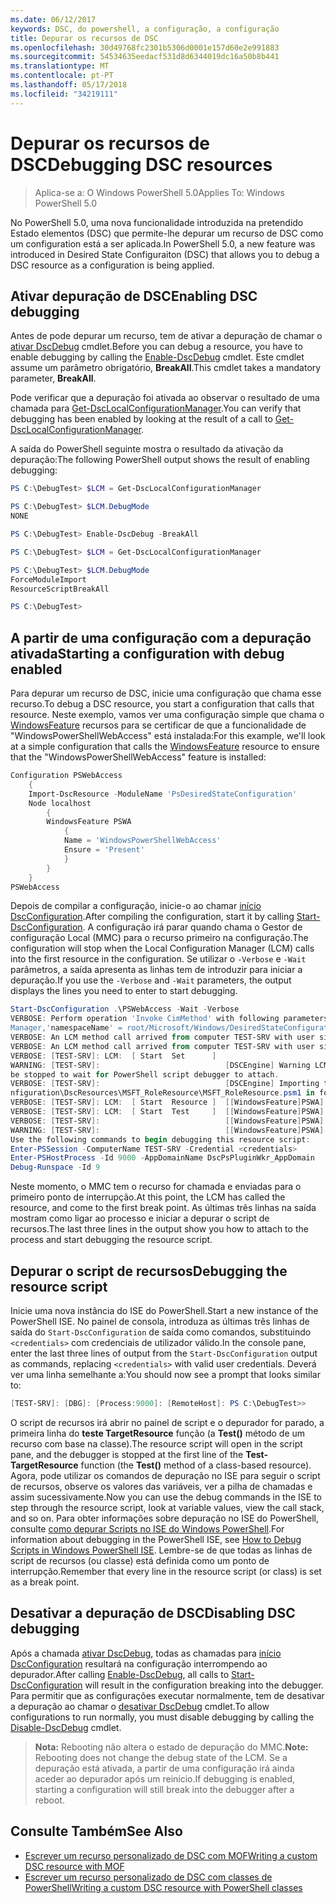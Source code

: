 ```yaml
---
ms.date: 06/12/2017
keywords: DSC, do powershell, a configuração, a configuração
title: Depurar os recursos de DSC
ms.openlocfilehash: 30d49768fc2301b5306d0001e157d60e2e991883
ms.sourcegitcommit: 54534635eedacf531d8d6344019dc16a50b8b441
ms.translationtype: MT
ms.contentlocale: pt-PT
ms.lasthandoff: 05/17/2018
ms.locfileid: "34219111"
---
```

# <a name="debugging-dsc-resources"></a><span data-ttu-id="452de-103">Depurar os recursos de DSC</span><span class="sxs-lookup"><span data-stu-id="452de-103">Debugging DSC resources</span></span>

> <span data-ttu-id="452de-104">Aplica-se a: O Windows PowerShell 5.0</span><span class="sxs-lookup"><span data-stu-id="452de-104">Applies To: Windows PowerShell 5.0</span></span>

<span data-ttu-id="452de-105">No PowerShell 5.0, uma nova funcionalidade introduzida na pretendido Estado elementos (DSC) que permite-lhe depurar um recurso de DSC como um configuration está a ser aplicada.</span><span class="sxs-lookup"><span data-stu-id="452de-105">In PowerShell 5.0, a new feature was introduced in Desired State Configuraiton (DSC) that allows you to debug a DSC resource as a configuration is being applied.</span></span>

## <a name="enabling-dsc-debugging"></a><span data-ttu-id="452de-106">Ativar depuração de DSC</span><span class="sxs-lookup"><span data-stu-id="452de-106">Enabling DSC debugging</span></span>
<span data-ttu-id="452de-107">Antes de pode depurar um recurso, tem de ativar a depuração de chamar o [ativar DscDebug](https://technet.microsoft.com/library/mt517870.aspx) cmdlet.</span><span class="sxs-lookup"><span data-stu-id="452de-107">Before you can debug a resource, you have to enable debugging by calling the [Enable-DscDebug](https://technet.microsoft.com/library/mt517870.aspx) cmdlet.</span></span>
<span data-ttu-id="452de-108">Este cmdlet assume um parâmetro obrigatório, **BreakAll**.</span><span class="sxs-lookup"><span data-stu-id="452de-108">This cmdlet takes a mandatory parameter, **BreakAll**.</span></span>

<span data-ttu-id="452de-109">Pode verificar que a depuração foi ativada ao observar o resultado de uma chamada para [Get-DscLocalConfigurationManager](https://technet.microsoft.com/library/dn407378.aspx).</span><span class="sxs-lookup"><span data-stu-id="452de-109">You can verify that debugging has been enabled by looking at the result of a call to [Get-DscLocalConfigurationManager](https://technet.microsoft.com/library/dn407378.aspx).</span></span>

<span data-ttu-id="452de-110">A saída do PowerShell seguinte mostra o resultado da ativação da depuração:</span><span class="sxs-lookup"><span data-stu-id="452de-110">The following PowerShell output shows the result of enabling debugging:</span></span>


```powershell
PS C:\DebugTest> $LCM = Get-DscLocalConfigurationManager

PS C:\DebugTest> $LCM.DebugMode
NONE

PS C:\DebugTest> Enable-DscDebug -BreakAll

PS C:\DebugTest> $LCM = Get-DscLocalConfigurationManager

PS C:\DebugTest> $LCM.DebugMode
ForceModuleImport
ResourceScriptBreakAll

PS C:\DebugTest>
```


## <a name="starting-a-configuration-with-debug-enabled"></a><span data-ttu-id="452de-111">A partir de uma configuração com a depuração ativada</span><span class="sxs-lookup"><span data-stu-id="452de-111">Starting a configuration with debug enabled</span></span>
<span data-ttu-id="452de-112">Para depurar um recurso de DSC, inicie uma configuração que chama esse recurso.</span><span class="sxs-lookup"><span data-stu-id="452de-112">To debug a DSC resource, you start a configuration that calls that resource.</span></span>
<span data-ttu-id="452de-113">Neste exemplo, vamos ver uma configuração simple que chama o [WindowsFeature](windowsfeatureResource.md) recursos para se certificar de que a funcionalidade de "WindowsPowerShellWebAccess" está instalada:</span><span class="sxs-lookup"><span data-stu-id="452de-113">For this example, we'll look at a simple configuration that calls the [WindowsFeature](windowsfeatureResource.md) resource to ensure that the "WindowsPowerShellWebAccess" feature is installed:</span></span>

```powershell
Configuration PSWebAccess
    {
    Import-DscResource -ModuleName 'PsDesiredStateConfiguration'
    Node localhost
        {
        WindowsFeature PSWA
            {
            Name = 'WindowsPowerShellWebAccess'
            Ensure = 'Present'
            }
        }
    }
PSWebAccess
```
<span data-ttu-id="452de-114">Depois de compilar a configuração, inicie-o ao chamar [início DscConfiguration](https://technet.microsoft.com/library/dn521623.aspx).</span><span class="sxs-lookup"><span data-stu-id="452de-114">After compiling the configuration, start it by calling [Start-DscConfiguration](https://technet.microsoft.com/library/dn521623.aspx).</span></span>
<span data-ttu-id="452de-115">A configuração irá parar quando chama o Gestor de configuração Local (MMC) para o recurso primeiro na configuração.</span><span class="sxs-lookup"><span data-stu-id="452de-115">The configuration will stop when the Local Configuration Manager (LCM) calls into the first resource in the configuration.</span></span>
<span data-ttu-id="452de-116">Se utilizar o `-Verbose` e `-Wait` parâmetros, a saída apresenta as linhas tem de introduzir para iniciar a depuração.</span><span class="sxs-lookup"><span data-stu-id="452de-116">If you use the `-Verbose` and `-Wait` parameters, the output displays the lines you need to enter to start debugging.</span></span>

```powershell
Start-DscConfiguration .\PSWebAccess -Wait -Verbose
VERBOSE: Perform operation 'Invoke CimMethod' with following parameters, ''methodName' = SendConfigurationApply,'className' = MSFT_DSCLocalConfiguration
Manager,'namespaceName' = root/Microsoft/Windows/DesiredStateConfiguration'.
VERBOSE: An LCM method call arrived from computer TEST-SRV with user sid S-1-5-21-2127521184-1604012920-1887927527-108583.
VERBOSE: An LCM method call arrived from computer TEST-SRV with user sid S-1-5-21-2127521184-1604012920-1887927527-108583.
VERBOSE: [TEST-SRV]: LCM:  [ Start  Set      ]
WARNING: [TEST-SRV]:                            [DSCEngine] Warning LCM is in Debug 'ResourceScriptBreakAll' mode.  Resource script processing will
be stopped to wait for PowerShell script debugger to attach.
VERBOSE: [TEST-SRV]:                            [DSCEngine] Importing the module C:\WINDOWS\system32\WindowsPowerShell\v1.0\Modules\PSDesiredStateCo
nfiguration\DscResources\MSFT_RoleResource\MSFT_RoleResource.psm1 in force mode.
VERBOSE: [TEST-SRV]: LCM:  [ Start  Resource ]  [[WindowsFeature]PSWA]
VERBOSE: [TEST-SRV]: LCM:  [ Start  Test     ]  [[WindowsFeature]PSWA]
VERBOSE: [TEST-SRV]:                            [[WindowsFeature]PSWA] Importing the module MSFT_RoleResource in force mode.
WARNING: [TEST-SRV]:                            [[WindowsFeature]PSWA] Resource is waiting for PowerShell script debugger to attach.
Use the following commands to begin debugging this resource script:
Enter-PSSession -ComputerName TEST-SRV -Credential <credentials>
Enter-PSHostProcess -Id 9000 -AppDomainName DscPsPluginWkr_AppDomain
Debug-Runspace -Id 9
```
<span data-ttu-id="452de-117">Neste momento, o MMC tem o recurso for chamada e enviadas para o primeiro ponto de interrupção.</span><span class="sxs-lookup"><span data-stu-id="452de-117">At this point, the LCM has called the resource, and come to the first break point.</span></span>
<span data-ttu-id="452de-118">As últimas três linhas na saída mostram como ligar ao processo e iniciar a depurar o script de recursos.</span><span class="sxs-lookup"><span data-stu-id="452de-118">The last three lines in the output show you how to attach to the process and start debugging the resource script.</span></span>

## <a name="debugging-the-resource-script"></a><span data-ttu-id="452de-119">Depurar o script de recursos</span><span class="sxs-lookup"><span data-stu-id="452de-119">Debugging the resource script</span></span>

<span data-ttu-id="452de-120">Inicie uma nova instância do ISE do PowerShell.</span><span class="sxs-lookup"><span data-stu-id="452de-120">Start a new instance of the PowerShell ISE.</span></span>
<span data-ttu-id="452de-121">No painel de consola, introduza as últimas três linhas de saída do `Start-DscConfiguration` de saída como comandos, substituindo `<credentials>` com credenciais de utilizador válido.</span><span class="sxs-lookup"><span data-stu-id="452de-121">In the console pane, enter the last three lines of output from the `Start-DscConfiguration` output as commands, replacing `<credentials>` with valid user credentials.</span></span>
<span data-ttu-id="452de-122">Deverá ver uma linha semelhante a:</span><span class="sxs-lookup"><span data-stu-id="452de-122">You should now see a prompt that looks similar to:</span></span>

```powershell
[TEST-SRV]: [DBG]: [Process:9000]: [RemoteHost]: PS C:\DebugTest>>
```

<span data-ttu-id="452de-123">O script de recursos irá abrir no painel de script e o depurador for parado, a primeira linha do **teste TargetResource** função (a **Test()** método de um recurso com base na classe).</span><span class="sxs-lookup"><span data-stu-id="452de-123">The resource script will open in the script pane, and the debugger is stopped at the first line of the **Test-TargetResource** function (the **Test()** method of a class-based resource).</span></span>
<span data-ttu-id="452de-124">Agora, pode utilizar os comandos de depuração no ISE para seguir o script de recursos, observe os valores das variáveis, ver a pilha de chamadas e assim sucessivamente.</span><span class="sxs-lookup"><span data-stu-id="452de-124">Now you can use the debug commands in the ISE to step through the resource script, look at variable values, view the call stack, and so on.</span></span>
<span data-ttu-id="452de-125">Para obter informações sobre depuração no ISE do PowerShell, consulte [como depurar Scripts no ISE do Windows PowerShell](https://technet.microsoft.com/en-us/library/dd819480.aspx).</span><span class="sxs-lookup"><span data-stu-id="452de-125">For information about debugging in the PowerShell ISE, see [How to Debug Scripts in Windows PowerShell ISE](https://technet.microsoft.com/en-us/library/dd819480.aspx).</span></span>
<span data-ttu-id="452de-126">Lembre-se de que todas as linhas de script de recursos (ou classe) está definida como um ponto de interrupção.</span><span class="sxs-lookup"><span data-stu-id="452de-126">Remember that every line in the resource script (or class) is set as a break point.</span></span>

## <a name="disabling-dsc-debugging"></a><span data-ttu-id="452de-127">Desativar a depuração de DSC</span><span class="sxs-lookup"><span data-stu-id="452de-127">Disabling DSC debugging</span></span>

<span data-ttu-id="452de-128">Após a chamada [ativar DscDebug](https://technet.microsoft.com/library/mt517870.aspx), todas as chamadas para [início DscConfiguration](https://technet.microsoft.com/library/dn521623.aspx) resultará na configuração interrompendo ao depurador.</span><span class="sxs-lookup"><span data-stu-id="452de-128">After calling [Enable-DscDebug](https://technet.microsoft.com/library/mt517870.aspx), all calls to [Start-DscConfiguration](https://technet.microsoft.com/library/dn521623.aspx) will result in the configuration breaking into the debugger.</span></span> <span data-ttu-id="452de-129">Para permitir que as configurações executar normalmente, tem de desativar a depuração ao chamar o [desativar DscDebug](https://technet.microsoft.com/en-us/library/mt517872.aspx) cmdlet.</span><span class="sxs-lookup"><span data-stu-id="452de-129">To allow configurations to run normally, you must disable debugging by calling the [Disable-DscDebug](https://technet.microsoft.com/en-us/library/mt517872.aspx) cmdlet.</span></span>

><span data-ttu-id="452de-130">**Nota:** Rebooting não altera o estado de depuração do MMC.</span><span class="sxs-lookup"><span data-stu-id="452de-130">**Note:** Rebooting does not change the debug state of the LCM.</span></span> <span data-ttu-id="452de-131">Se a depuração está ativada, a partir de uma configuração irá ainda aceder ao depurador após um reinício.</span><span class="sxs-lookup"><span data-stu-id="452de-131">If debugging is enabled, starting a configuration will still break into the debugger after a reboot.</span></span>


## <a name="see-also"></a><span data-ttu-id="452de-132">Consulte Também</span><span class="sxs-lookup"><span data-stu-id="452de-132">See Also</span></span>
- [<span data-ttu-id="452de-133">Escrever um recurso personalizado de DSC com MOF</span><span class="sxs-lookup"><span data-stu-id="452de-133">Writing a custom DSC resource with MOF</span></span>](authoringResourceMOF.md)
- [<span data-ttu-id="452de-134">Escrever um recurso personalizado de DSC com classes de PowerShell</span><span class="sxs-lookup"><span data-stu-id="452de-134">Writing a custom DSC resource with PowerShell classes</span></span>](authoringResourceClass.md)